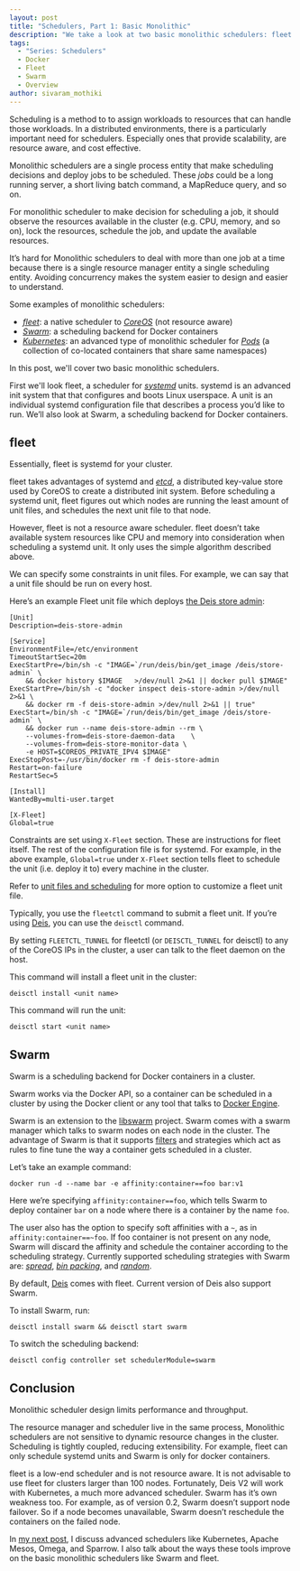 ```yaml
---
layout: post
title: "Schedulers, Part 1: Basic Monolithic"
description: "We take a look at two basic monolithic schedulers: fleet and Swarm."
tags:
  - "Series: Schedulers"
  - Docker
  - Fleet
  - Swarm
  - Overview
author: sivaram_mothiki
---
```


Scheduling is a method to to assign workloads to resources that can handle those workloads. In a distributed environments, there is a particularly important need for schedulers. Especially ones that provide scalability, are resource aware, and cost effective.

Monolithic schedulers are a single process entity that make scheduling decisions and deploy jobs to be scheduled. These *jobs* could be a long running server, a short living batch command, a MapReduce query, and so on.

For monolithic scheduler to make decision for scheduling a job, it should observe the resources available  in the cluster (e.g. CPU, memory, and so on), lock the resources, schedule the job, and update the available resources.

It’s hard for Monolithic schedulers to deal with more than one job at a time because there is a single resource manager entity a single scheduling entity. Avoiding concurrency makes the system easier to design and easier to understand.

Some examples of monolithic schedulers:

- [*fleet*](https://coreos.com/using-coreos/clustering/): a native scheduler to [*CoreOS*](https://coreos.com/) (not resource aware)
- [*Swarm*](https://www.docker.com/docker-swarm): a scheduling backend for Docker containers
- [*Kubernetes*](http://kubernetes.io/): an advanced type of monolithic scheduler for [*Pods*](http://kubernetes.io/docs/user-guide/pods/) (a collection of co-located containers that share same namespaces)

<!--more-->

In this post, we'll cover two basic monolithic schedulers.

First we'll look fleet, a scheduler for [*systemd*](https://docs.docker.com/v1.8/articles/systemd/) units. systemd is an advanced init system that that configures and boots Linux userspace. A unit is an individual systemd configuration file that describes a process you’d like to run. We’ll also look at Swarm, a scheduling backend for Docker containers.

## fleet

Essentially, fleet is systemd for your cluster.

fleet takes advantages of systemd and [*etcd*](https://github.com/coreos/etcd), a distributed key-value store used by CoreOS to create a distributed init system. Before scheduling a systemd unit, fleet figures out which nodes are running the least amount of unit files, and schedules the next unit file to that node.

However, fleet is not a resource aware scheduler. fleet doesn’t take available system resources like CPU and memory into consideration when scheduling a systemd unit. It only uses the simple algorithm described above.

We can specify some constraints in unit files. For example, we can say that a unit file should be run on every host.

Here’s an example Fleet unit file which deploys [the Deis store admin](http://docs.deis.io/en/latest/troubleshooting_deis/troubleshooting-store/):

```
[Unit]
Description=deis-store-admin

[Service]
EnvironmentFile=/etc/environment
TimeoutStartSec=20m
ExecStartPre=/bin/sh -c "IMAGE=`/run/deis/bin/get_image /deis/store-admin` \
    && docker history $IMAGE   >/dev/null 2>&1 || docker pull $IMAGE"
ExecStartPre=/bin/sh -c "docker inspect deis-store-admin >/dev/null 2>&1 \
    && docker rm -f deis-store-admin >/dev/null 2>&1 || true"
ExecStart=/bin/sh -c "IMAGE=`/run/deis/bin/get_image /deis/store-admin` \
    && docker run --name deis-store-admin --rm \
    --volumes-from=deis-store-daemon-data    \
    --volumes-from=deis-store-monitor-data \
    -e HOST=$COREOS_PRIVATE_IPV4 $IMAGE"
ExecStopPost=-/usr/bin/docker rm -f deis-store-admin
Restart=on-failure
RestartSec=5

[Install]
WantedBy=multi-user.target

[X-Fleet]
Global=true
```

Constraints are set using `X-Fleet` section. These are instructions for fleet itself. The rest of the configuration file is for systemd. For example, in the above example, `Global=true` under `X-Fleet` section tells fleet to schedule the unit (i.e. deploy it to) every machine in the cluster.

Refer to [unit files and scheduling](https://github.com/coreos/fleet/blob/master/Documentation/unit-files-and-scheduling.md) for more option to customize a fleet unit file.

Typically, you use the `fleetctl` command to submit a fleet unit. If you’re using [Deis](https://github.com/deis/deis), you can use the `deisctl` command.

By setting `FLEETCTL_TUNNEL` for fleetctl (or `DEISCTL_TUNNEL` for deisctl) to any of the CoreOS IPs in the cluster, a user can talk to the fleet daemon on the host.

This command will install a fleet unit in the cluster:

```
deisctl install <unit name>
```

This command will run the unit:

```
deisctl start <unit name>
```

## Swarm

Swarm is a scheduling backend for Docker containers in a cluster.

Swarm works via the Docker API, so a container can be scheduled in a cluster by using the Docker client or any tool that talks to [Docker Engine](https://www.docker.com/docker-engine).

Swarm is an extension to the [libswarm](https://github.com/docker/swarm/) project. Swarm comes with a swarm manager which talks to swarm nodes on each node in the cluster. The advantage of Swarm is that it supports [filters](http://docs.docker.com/swarm/scheduler/filter) and strategies which act as rules to fine tune the way a container gets scheduled in a cluster.

Let’s take an example command:

```
docker run -d --name bar -e affinity:container==foo bar:v1
```

Here we’re specifying `affinity:container==foo`, which tells Swarm to deploy container `bar` on a node where there is a container by the name `foo`.

The user also has the option to specify soft affinities with a `~`, as in `affinity:container==~foo`. If foo container is not present on any node, Swarm will discard the affinity and schedule the container according to the scheduling strategy. Currently supported scheduling strategies with Swarm are: [*spread*](https://github.com/docker/swarm/tree/master/scheduler/strategy), [*bin packing*](https://github.com/docker/swarm/tree/master/scheduler/strategy), and [*random*](https://github.com/docker/swarm/tree/master/scheduler/strategy).

By default, [Deis](http://deis.io/) comes with fleet. Current version of Deis also support Swarm.

To install Swarm, run:

```
deisctl install swarm && deisctl start swarm
```

To switch the scheduling backend:

```
deisctl config controller set schedulerModule=swarm
```
## Conclusion

Monolithic scheduler design limits performance and throughput.

The resource manager and scheduler live in the same process, Monolithic schedulers are not sensitive to dynamic resource changes in the cluster.  Scheduling is tightly coupled, reducing extensibility. For example, fleet can only schedule systemd units and Swarm is only for docker containers.

fleet is a low-end scheduler and is not resource aware. It is not advisable to use fleet for clusters larger than 100 nodes.  Fortunately, Deis V2 will work with Kubernetes, a much more advanced scheduler. Swarm has it’s own weakness too. For example, as of version 0.2, Swarm doesn’t support node failover. So if a node becomes unavailable, Swarm doesn’t reschedule the containers on the failed node.

In [my next post](/posts/schedulers-pt2-kubernetes/), I discuss advanced schedulers like Kubernetes, Apache Mesos, Omega, and Sparrow. I also talk about the ways these tools improve on the basic monolithic schedulers like Swarm and fleet.
